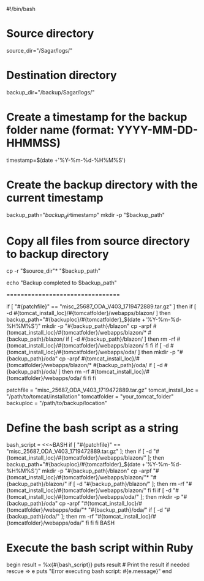 #!/bin/bash

# Source directory
source_dir="/Sagar/logs/"

# Destination directory
backup_dir="/backup/Sagar/logs/"

# Create a timestamp for the backup folder name (format: YYYY-MM-DD-HHMMSS)
timestamp=$(date +'%Y-%m-%d-%H%M%S')

# Create the backup directory with the current timestamp
backup_path="$backup_dir$timestamp"
mkdir -p "$backup_path"

# Copy all files from source directory to backup directory
cp -r "$source_dir"* "$backup_path"

echo "Backup completed to $backup_path"

================================

if [ "#{patchfile}" == "misc_25687_ODA_V403_1719472889.tar.gz" ]
then
if [ -d #{tomcat_install_loc}/#{tomcatfolder}/webapps/blazon/ ]
then
backup_path="#{backuploc}/#{tomcatfolder}_$(date +'%Y-%m-%d-%H%M%S')"
mkdir -p "#{backup_path}/blazon"
cp -arpf #{tomcat_install_loc}/#{tomcatfolder}/webapps/blazon/* #{backup_path}/blazon/
if [ -d #{backup_path}/blazon/ ]
then
rm -rf #{tomcat_install_loc}/#{tomcatfolder}/webapps/blazon/
fi
fi
if [ -d #{tomcat_install_loc}/#{tomcatfolder}/webapps/oda/ ]
then
mkdir -p "#{backup_path}/oda"
cp -arpf #{tomcat_install_loc}/#{tomcatfolder}/webapps/blazon/* #{backup_path}/oda/
if [ -d #{backup_path}/oda/ ]
then
rm -rf #{tomcat_install_loc}/#{tomcatfolder}/webapps/oda/
fi
fi
fi



patchfile = "misc_25687_ODA_V403_1719472889.tar.gz"
tomcat_install_loc = "/path/to/tomcat/installation"
tomcatfolder = "your_tomcat_folder"
backuploc = "/path/to/backup/location"

# Define the bash script as a string
bash_script = <<~BASH
  if [ "#{patchfile}" == "misc_25687_ODA_V403_1719472889.tar.gz" ]; then
    if [ -d "#{tomcat_install_loc}/#{tomcatfolder}/webapps/blazon/" ]; then
      backup_path="#{backuploc}/#{tomcatfolder}_$(date +'%Y-%m-%d-%H%M%S')"
      mkdir -p "#{backup_path}/blazon"
      cp -arpf "#{tomcat_install_loc}/#{tomcatfolder}/webapps/blazon/"* "#{backup_path}/blazon/"
      if [ -d "#{backup_path}/blazon/" ]; then
        rm -rf "#{tomcat_install_loc}/#{tomcatfolder}/webapps/blazon/"
      fi
    fi
    if [ -d "#{tomcat_install_loc}/#{tomcatfolder}/webapps/oda/" ]; then
      mkdir -p "#{backup_path}/oda"
      cp -arpf "#{tomcat_install_loc}/#{tomcatfolder}/webapps/oda/"* "#{backup_path}/oda/"
      if [ -d "#{backup_path}/oda/" ]; then
        rm -rf "#{tomcat_install_loc}/#{tomcatfolder}/webapps/oda/"
      fi
    fi
  fi
BASH

# Execute the bash script within Ruby
begin
  result = %x{#{bash_script}}
  puts result  # Print the result if needed
rescue => e
  puts "Error executing bash script: #{e.message}"
end
